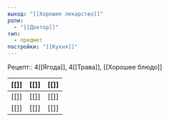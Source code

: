 ```yaml
---
выход: "[[Хорошее лекарство]]"
роли:
  - "[[Доктор]]"
тип:
  - предмет
постройки: "[[Кухня]]"
---
```

Рецепт:: 4[[Ягода]], 4[[Трава]], [[Хорошее блюдо]]

| [[]] | [[]] | [[]] |
| ---- | ---- | ---- |
| [[]] | [[]] | [[]] |
| [[]] | [[]] | [[]] |
